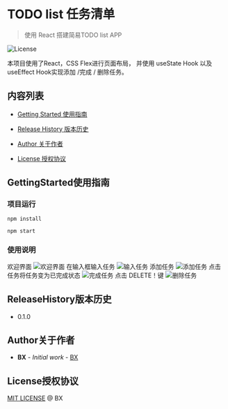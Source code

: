 # TODO list 任务清单 

> 使用 React 搭建简易TODO list APP

![License](https://img.shields.io/badge/license-MIT-green.svg)

本项目使用了React，CSS Flex进行页面布局， 并使用 useState Hook 以及 useEffect Hook实现添加 /完成 / 删除任务。

## 内容列表

- [Getting Started 使用指南](#GettingStarted使用指南)

- [Release History 版本历史](#ReleaseHistory版本历史)

- [Author 关于作者](#Author关于作者)

- [License 授权协议](#License授权协议)


## GettingStarted使用指南

### 项目运行

```
npm install 

npm start 
```

### 使用说明
欢迎界面
![欢迎界面](img/1.png)
在输入框输入任务
![输入任务](img/2.png)
添加任务
![添加任务](img/3.png)
点击任务将任务变为已完成状态
![完成任务](img/4.png)
点击 DELETE！键
![删除任务](img/5.png)


## ReleaseHistory版本历史

* 0.1.0

## Author关于作者

* **BX** - *Initial work* - [BX](https://github.com/BX126)

## License授权协议

[MIT LICENSE](LICENSE) @ BX
